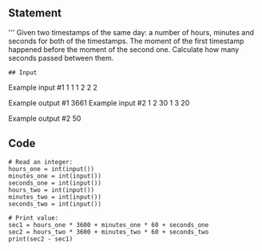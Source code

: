 ## Statement
'''
Given two timestamps of the same day: a number of hours, minutes and seconds for both of the timestamps. The moment of the first timestamp happened before the moment of the second one. Calculate how many seconds passed between them.
```
## Input
```
Example input #1
1
1
1
2
2
2

Example output #1
3661
Example input #2
1
2
30
1
3
20

Example output #2
50

## Code
```
# Read an integer:
hours_one = int(input())
minutes_one = int(input())
seconds_one = int(input())
hours_two = int(input())
minutes_two = int(input())
seconds_two = int(input())

# Print value:
sec1 = hours_one * 3600 + minutes_one * 60 + seconds_one
sec2 = hours_two * 3600 + minutes_two * 60 + seconds_two
print(sec2 - sec1)
```
